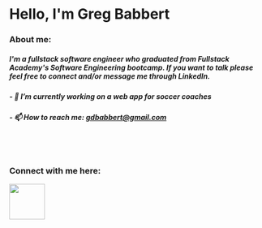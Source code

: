 # Hello, I'm Greg Babbert

### About me:
##### I'm a fullstack software engineer who graduated from Fullstack Academy's Software Engineering bootcamp. If you want to talk please feel free to connect and/or message me through LinkedIn.
##### - 🔭 I’m currently working on a web app for soccer coaches
<!-- ##### - 🤔 I’m looking for help with finding a job -->
##### - 📫 How to reach me: gdbabbert@gmail.com
<!-- ##### - 🌱 I’m currently learning three.js -->

<!-- ### Languages and Tools:
<div display="inline" >
  <img align="left" img src="https://img.icons8.com/color/48/000000/javascript--v1.png"/>
  <img align="left" img src="https://img.icons8.com/color/48/000000/html-5--v1.png"/>
  <img align="left" img src="https://img.icons8.com/color/48/000000/css3.png"/>
  <img align="left" img src="https://img.icons8.com/color/48/000000/react-native.png"/>
  <img align="left" img src="https://img.icons8.com/color/48/000000/redux.png"/>
  <img align="left" img src="https://img.icons8.com/color/48/000000/nodejs.png"/>
  <img align="left" img src="https://img.icons8.com/color/48/000000/git.png"/>
  <img align="left" img src="https://img.icons8.com/color-glass/48/000000/github.png"/>
  <img align="left" img src="https://img.icons8.com/color/48/000000/heroku.png"/>
  <img align="left" img src="https://img.icons8.com/color/48/000000/postgreesql.png"/>
  <img align="left" img src="https://img.icons8.com/color/48/000000/webpack.png"/>
</div> -->

<br />  

<br />  

### Connect with me here:

[<img src="https://upload.wikimedia.org/wikipedia/commons/thumb/8/81/LinkedIn_icon.svg/1200px-LinkedIn_icon.svg.png" align="left" display="block" width="70px" height="70px">](https://www.linkedin.com/in/greg-babbert/)

<!--
**gregbabbert/gregbabbert** is a ✨ _special_ ✨ repository because its `README.md` (this file) appears on your GitHub profile.

Here are some ideas to get you started:

- 🔭 I’m currently working on ...
- 🌱 I’m currently learning ...
- 👯 I’m looking to collaborate on ...
- 🤔 I’m looking for help with ...
- 💬 Ask me about ...
- 📫 How to reach me: ...
- 😄 Pronouns: ...
- ⚡ Fun fact: ...
-->
